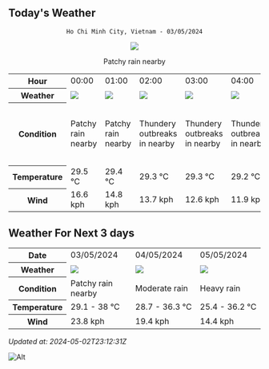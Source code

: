 ## Today's Weather
<div align="center">

`Ho Chi Minh City, Vietnam - 03/05/2024`

<img src="https://cdn.weatherapi.com/weather/64x64/day/176.png"/>

Patchy rain nearby

</div>


<table>
    <tr>
        <th>Hour</th>
          <td>00:00</div>   <td>01:00</div>   <td>02:00</div>   <td>03:00</div>   <td>04:00</div>   <td>05:00</div>   <td>$${\color{red}06:00}$$</td>   <td>07:00</div>   <td>08:00</div>   <td>09:00</div>   <td>10:00</div>   <td>11:00</div>   <td>12:00</div>   <td>13:00</div>   <td>14:00</div>   <td>15:00</div>   <td>16:00</div>   <td>17:00</div>   <td>18:00</div>   <td>19:00</div>   <td>20:00</div>   <td>21:00</div>   <td>22:00</div>   <td>23:00</div> 
    </tr>
    <tr>
        <th>Weather</th>
        <td><img src="https://cdn.weatherapi.com/weather/64x64/night/176.png"></img></td><td><img src="https://cdn.weatherapi.com/weather/64x64/night/176.png"></img></td><td><img src="https://cdn.weatherapi.com/weather/64x64/night/200.png"></img></td><td><img src="https://cdn.weatherapi.com/weather/64x64/night/200.png"></img></td><td><img src="https://cdn.weatherapi.com/weather/64x64/night/200.png"></img></td><td><img src="https://cdn.weatherapi.com/weather/64x64/night/176.png"></img></td><td><img src="https://cdn.weatherapi.com/weather/64x64/day/116.png"></img></td><td><img src="https://cdn.weatherapi.com/weather/64x64/day/116.png"></img></td><td><img src="https://cdn.weatherapi.com/weather/64x64/day/116.png"></img></td><td><img src="https://cdn.weatherapi.com/weather/64x64/day/113.png"></img></td><td><img src="https://cdn.weatherapi.com/weather/64x64/day/113.png"></img></td><td><img src="https://cdn.weatherapi.com/weather/64x64/day/116.png"></img></td><td><img src="https://cdn.weatherapi.com/weather/64x64/day/116.png"></img></td><td><img src="https://cdn.weatherapi.com/weather/64x64/day/116.png"></img></td><td><img src="https://cdn.weatherapi.com/weather/64x64/day/113.png"></img></td><td><img src="https://cdn.weatherapi.com/weather/64x64/day/113.png"></img></td><td><img src="https://cdn.weatherapi.com/weather/64x64/day/113.png"></img></td><td><img src="https://cdn.weatherapi.com/weather/64x64/day/113.png"></img></td><td><img src="https://cdn.weatherapi.com/weather/64x64/day/113.png"></img></td><td><img src="https://cdn.weatherapi.com/weather/64x64/night/113.png"></img></td><td><img src="https://cdn.weatherapi.com/weather/64x64/night/116.png"></img></td><td><img src="https://cdn.weatherapi.com/weather/64x64/night/386.png"></img></td><td><img src="https://cdn.weatherapi.com/weather/64x64/night/386.png"></img></td><td><img src="https://cdn.weatherapi.com/weather/64x64/night/200.png"></img></td>
    </tr>
    <tr>
        <th>Condition</th>
        <td width="200px">Patchy rain nearby</td><td width="200px">Patchy rain nearby</td><td width="200px">Thundery outbreaks in nearby</td><td width="200px">Thundery outbreaks in nearby</td><td width="200px">Thundery outbreaks in nearby</td><td width="200px">Patchy rain nearby</td><td width="200px">Partly cloudy</td><td width="200px">Partly Cloudy </td><td width="200px">Partly Cloudy </td><td width="200px">Sunny</td><td width="200px">Sunny</td><td width="200px">Partly Cloudy </td><td width="200px">Partly Cloudy </td><td width="200px">Partly Cloudy </td><td width="200px">Sunny</td><td width="200px">Sunny</td><td width="200px">Sunny</td><td width="200px">Sunny</td><td width="200px">Sunny</td><td width="200px">Clear </td><td width="200px">Partly Cloudy </td><td width="200px">Patchy light rain in area with thunder</td><td width="200px">Patchy light rain in area with thunder</td><td width="200px">Thundery outbreaks in nearby</td>
    </tr>
    <tr>
        <th>Temperature</th>
        <td>29.5 °C</td><td>29.4 °C</td><td>29.3 °C</td><td>29.3 °C</td><td>29.2 °C</td><td>29.1 °C</td><td>30 °C</td><td>30.6 °C</td><td>31.8 °C</td><td>33.3 °C</td><td>35.1 °C</td><td>36.7 °C</td><td>37.8 °C</td><td>38 °C</td><td>37.7 °C</td><td>37.2 °C</td><td>35.7 °C</td><td>33.9 °C</td><td>31.6 °C</td><td>30.4 °C</td><td>30.3 °C</td><td>30.2 °C</td><td>30.1 °C</td><td>30.1 °C</td>
    </tr>
    <tr>
        <th>Wind</th>
        <td>16.6 kph</td><td>14.8 kph</td><td>13.7 kph</td><td>12.6 kph</td><td>11.9 kph</td><td>9.7 kph</td><td>3.6 kph</td><td>13.3 kph</td><td>14.8 kph</td><td>14.8 kph</td><td>14.4 kph</td><td>14 kph</td><td>15.5 kph</td><td>19.1 kph</td><td>20.9 kph</td><td>23.8 kph</td><td>23.8 kph</td><td>23.4 kph</td><td>23 kph</td><td>20.5 kph</td><td>19.1 kph</td><td>18 kph</td><td>16.6 kph</td><td>15.1 kph</td>
    </tr>
</table>


## Weather For Next 3 days


<table>
    <tr>
        <th>Date</th>
        <td>03/05/2024</td><td>04/05/2024</td><td>05/05/2024</td>
    </tr>
    <tr>
        <th>Weather</th>
        <td><img src="https://cdn.weatherapi.com/weather/64x64/day/176.png"></img></td><td><img src="https://cdn.weatherapi.com/weather/64x64/day/302.png"></img></td><td><img src="https://cdn.weatherapi.com/weather/64x64/day/308.png"></img></td>
    </tr>
    <tr>
        <th>Condition</th>
        <td width="200px">Patchy rain nearby</td><td width="200px">Moderate rain</td><td width="200px">Heavy rain</td>
    </tr>
    <tr>
        <th>Temperature</th>
        <td>29.1 -  38 °C</td><td>28.7 -  36.3 °C</td><td>25.4 -  36.2 °C</td>
    </tr>
    <tr>
        <th>Wind</th>
        <td>23.8 kph</td><td>19.4 kph</td><td>14.4 kph</td>
    </tr>
</table>


*Updated at: 2024-05-02T23:12:31Z*

![Alt](https://repobeats.axiom.co/api/embed/7d451ae2cdef1648d2e14e5cc714356b2ebae209.svg "Repobeats analytics image")